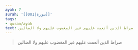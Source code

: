 ```yaml
---
ayah: 7
surah: '[[001|سورة]]'
tags:
- quran/ayah
text: صراط الذين أنعمت عليهم غير المغضوب عليهم ولا الضالين
---
```

> صراط الذين أنعمت عليهم غير المغضوب عليهم ولا الضالين
